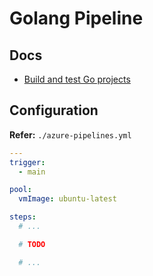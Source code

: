 # Golang Pipeline

## Docs

- [Build and test Go projects](https://learn.microsoft.com/en-us/azure/devops/pipelines/ecosystems/go?view=azure-devops&tabs=go-current)

## Configuration

**Refer:** `./azure-pipelines.yml`

```yml
---
trigger:
  - main

pool:
  vmImage: ubuntu-latest

steps:
  # ...

  # TODO

  # ...
```
